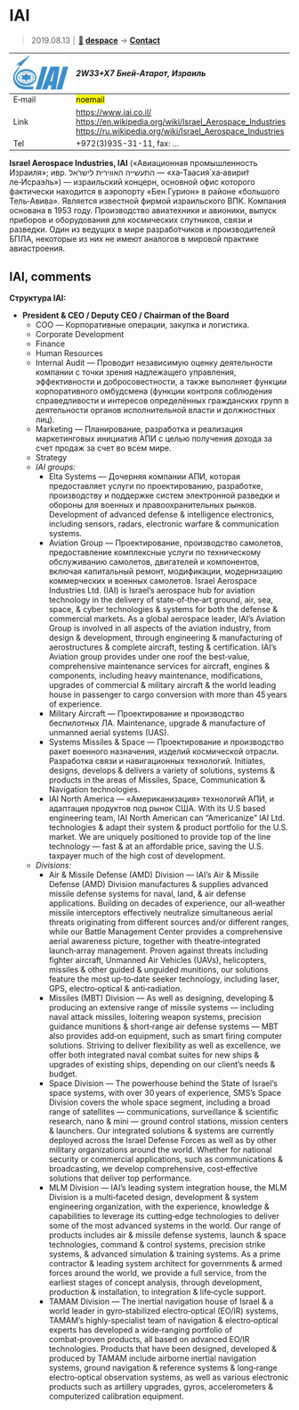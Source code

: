 # IAI
> 2019.08.13 ┊ **[🚀](../index/index.md) [despace](index.md)** → **[Contact](contact.md)**

|[![](f/contact/i/iai_logo1_thumb.jpg)](f/contact/i/iai_logo1.png)|*2W33+X7 Бней‑Атарот, Израиль*|
|:--|:--|
|E‑mail| <mark>noemail</mark> |
|Link| <https://www.iai.co.il/><br> <https://en.wikipedia.org/wiki/Israel_Aerospace_Industries><br> <https://ru.wikipedia.org/wiki/Israel_Aerospace_Industries> |
|Tel| +972(3)935-31-11, fax: … |

**Israel Aerospace Industries, IAI** («Авиационная промышленность Израиля»; ивр. ‏התעשייה האווירית לישראל‏‎ — «ха‑Таасия́ ха‑авири́т ле‑Исраэ́ль») — израильский концерн, основной офис которого фактически находится в аэропорту «Бен Гурион» в районе «большого Тель‑Авива». Является известной фирмой израильского ВПК. Компания основана в 1953 году. Производство авиатехники и авионики, выпуск приборов и оборудования для космических спутников, связи и разведки. Один из ведущих в мире разработчиков и производителей БПЛА, некоторые из них не имеют аналогов в мировой практике авиастроения.


<p style="page-break-after:always"> </p>

## IAI, comments
**Структура IAI:**

   - **President & CEO / Deputy CEO / Chairman of the Board**
      - COO — Корпоративные операции, закупка и логистика.
      - Corporate Development	
      - Finance
      - Human Resources
      - Internal Audit — Проводит независимую оценку деятельности компании с точки зрения надлежащего управления, эффективности и добросовестности, а также выполняет функции корпоративного омбудсмена (функции контроля соблюдения справедливости и интересов определённых гражданских групп в деятельности органов исполнительной власти и должностных лиц).
      - Marketing — Планирование, разработка и реализация маркетинговых инициатив АПИ с целью получения дохода за счет продаж за счет во всем мире.
      - Strategy
      - *IAI groups:*
         - Elta Systems — Дочерняя компании АПИ, которая предоставляет услуги по проектированию, разработке, производству и поддержке систем электронной разведки и обороны для военных и правоохранительных рынков. Development of advanced defense & intelligence electronics, including sensors, radars, electronic warfare & communication systems.
         - Aviation Group — Проектирование, производство самолетов, предоставление комплексные услуги по техническому обслуживанию самолетов, двигателей и компонентов, включая капитальный ремонт, модификации, модернизацию коммерческих и военных самолетов. Israel Aerospace Industries Ltd. (IAI) is Israel’s aerospace hub for aviation technology in the delivery of state‑of‑the‑art ground, air, sea, space, & cyber technologies & systems for both the defense & commercial markets. As a global aerospace leader, IAI’s Aviation Group is involved in all aspects of the aviation industry, from design & development, through engineering & manufacturing of aerostructures & complete aircraft, testing & certification. IAI’s Aviation group provides under one roof the best‑value, comprehensive maintenance services for aircraft, engines & components, including heavy maintenance, modifications, upgrades of commercial & military aircraft & the world leading house in passenger to cargo conversion with more than 45 years of experience.
         - Military Aircraft — Проектирование и производство беспилотных ЛА. Maintenance, upgrade & manufacture of unmanned aerial systems (UAS).
         - Systems Missiles & Space — Проектирование и производство ракет военного назначения, изделий космической отрасли. Разработка связи и навигационных технологий. Initiates, designs, develops & delivers a variety of solutions, systems & products in the areas of Missiles, Space, Communication & Navigation technologies.
         - IAI North America — «Американизация» технологий АПИ, и адаптация  продуктов под рынок США. With its U.S based engineering team, IAI North American can “Americanize” IAI Ltd. technologies & adapt their system & product portfolio for the U.S. market. We are uniquely positioned to provide top of the line technology — fast & at an affordable price, saving the U.S. taxpayer much of the high cost of development.
      - *Divisions:*
         - Air & Missile Defense (AMD) Division — IAI’s Air & Missile Defense (AMD) Division manufactures & supplies advanced missile defense systems for naval, land, & air defense applications. Building on decades of experience, our all‑weather missile interceptors effectively neutralize simultaneous aerial threats originating from different sources and/or different ranges, while our Battle Management Center provides a comprehensive aerial awareness picture, together with theatre‑integrated launch‑array management. Proven against threats including fighter aircraft, Unmanned Air Vehicles (UAVs), helicopters, missiles & other guided & unguided munitions, our solutions feature the most up‑to‑date seeker technology, including laser, GPS, electro‑optical & anti‑radiation.
         - Missiles (MBT) Division — As well as designing, developing & producing an extensive range of missile systems — including naval attack missiles, loitering weapon systems, precision guidance munitions & short‑range air defense systems — MBT also provides add‑on equipment, such as smart firing computer solutions. Striving to deliver flexibility as well as excellence, we offer both integrated naval combat suites for new ships & upgrades of existing ships, depending on our client’s needs & budget.
         - Space Division — The powerhouse behind the State of Israel’s space systems, with over 30 years of experience, SMS’s Space Division covers the whole space segment, including a broad range of satellites — communications, surveillance & scientific research, nano & mini — ground control stations, mission centers & launchers. Our integrated solutions & systems are currently deployed across the Israel Defense Forces as well as by other military organizations around the world. Whether for national security or commercial applications, such as communications & broadcasting, we develop comprehensive, cost‑effective solutions that deliver top performance.
         - MLM Division — IAI’s leading system integration house, the MLM Division is a multi‑faceted design, development & system engineering organization, with the experience, knowledge & capabilities to leverage its cutting‑edge technologies to deliver some of the most advanced systems in the world. Our range of products includes air & missile defense systems, launch & space technologies, command & control systems, precision strike systems, & advanced simulation & training systems. As a prime contractor & leading system architect for governments & armed forces around the world, we provide a full service, from the earliest stages of concept analysis, through development, production & installation, to integration & life‑cycle support.
         - TAMAM Division — The inertial navigation house of Israel & a world leader in gyro‑stabilized electro‑optical (EO/IR) systems, TAMAM’s highly‑specialist team of navigation & electro‑optical experts has developed a wide‑ranging portfolio of combat‑proven products, all based on advanced EO/IR technologies. Products that have been designed, developed & produced by TAMAM include airborne inertial navigation systems, ground navigation & reference systems & long‑range electro‑optical observation systems, as well as various electronic products such as artillery upgrades, gyros, accelerometers & computerized calibration equipment.
